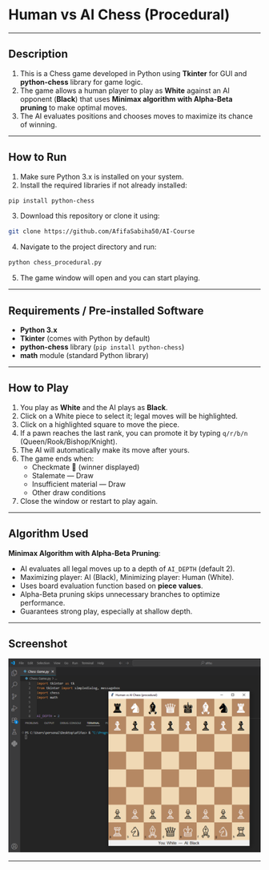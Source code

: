 #  Human vs AI Chess (Procedural)  

---

 ##  Description

 1. This is a Chess game developed in Python using **Tkinter** for GUI and **python-chess** library for game logic.  
 2. The game allows a human player to play as **White** against an AI opponent (**Black**) that uses **Minimax algorithm with Alpha-Beta pruning** to make optimal moves.  
 3. The AI evaluates positions and chooses moves to maximize its chance of winning.

---

 ##  How to Run

 1. Make sure Python 3.x is installed on your system.  
 2. Install the required libraries if not already installed:
 ```bash
 pip install python-chess
 ```
 3. Download this repository or clone it using:
 ```bash
 git clone https://github.com/AfifaSabiha50/AI-Course
 ```
 4. Navigate to the project directory and run:
 ```bash
 python chess_procedural.py
 ```
 5. The game window will open and you can start playing.

---

 ##  Requirements / Pre-installed Software

 - **Python 3.x**  
 - **Tkinter** (comes with Python by default)  
 - **python-chess** library (`pip install python-chess`)  
 - **math** module (standard Python library)  

---

 ##  How to Play

 1. You play as **White** and the AI plays as **Black**.  
 2. Click on a White piece to select it; legal moves will be highlighted.  
 3. Click on a highlighted square to move the piece.  
 4. If a pawn reaches the last rank, you can promote it by typing `q/r/b/n` (Queen/Rook/Bishop/Knight).  
 5. The AI will automatically make its move after yours.  
 6. The game ends when:  
    - Checkmate 🎉 (winner displayed)  
    - Stalemate — Draw  
    - Insufficient material — Draw  
    - Other draw conditions  
 7. Close the window or restart to play again.

---

 ##  Algorithm Used

 **Minimax Algorithm with Alpha-Beta Pruning**:
 - AI evaluates all legal moves up to a depth of `AI_DEPTH` (default 2).  
 - Maximizing player: AI (Black), Minimizing player: Human (White).  
 - Uses board evaluation function based on **piece values**.  
 - Alpha-Beta pruning skips unnecessary branches to optimize performance.  
 - Guarantees strong play, especially at shallow depth.

---

 ##  Screenshot

 ![Chess AI](Screenshot/chess.png)

---

